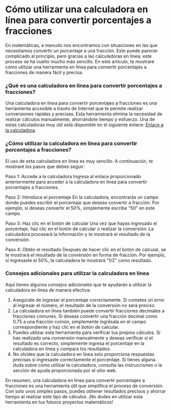Cómo utilizar una calculadora en línea para convertir porcentajes a fracciones
==============================================================================

En matemáticas, a menudo nos encontramos con situaciones en las que necesitamos convertir un porcentaje a una fracción. Esto puede parecer complicado al principio, pero gracias a las calculadoras en línea, este proceso se ha vuelto mucho más sencillo. En este artículo, te mostraré cómo utilizar una herramienta en línea para convertir porcentajes a fracciones de manera fácil y precisa.

### ¿Qué es una calculadora en línea para convertir porcentajes a fracciones?

Una calculadora en línea para convertir porcentajes a fracciones es una herramienta accesible a través de Internet que te permite realizar conversiones rápidas y precisas. Esta herramienta elimina la necesidad de realizar cálculos manualmente, ahorrándote tiempo y esfuerzo. Una de estas calculadoras muy útil está disponible en el siguiente enlace: [Enlace a la calculadora](https://www.onlinecalculatorsfree.com/es/convert/percent-to-fraction.html).

### ¿Cómo utilizar la calculadora en línea para convertir porcentajes a fracciones?

El uso de esta calculadora en línea es muy sencillo. A continuación, te mostraré los pasos que debes seguir:

Paso 1: Accede a la calculadora Ingresa al enlace proporcionado anteriormente para acceder a la calculadora en línea para convertir porcentajes a fracciones.

Paso 2: Introduce el porcentaje En la calculadora, encontrarás un campo donde puedes escribir el porcentaje que deseas convertir a fracción. Por ejemplo, si deseas convertir el 50%, simplemente escribe "50" en este campo.

Paso 3: Haz clic en el botón de calcular Una vez que hayas ingresado el porcentaje, haz clic en el botón de calcular o realizar la conversión. La calculadora procesará la información y te mostrará el resultado de la conversión.

Paso 4: Obtén el resultado Después de hacer clic en el botón de calcular, se te mostrará el resultado de la conversión en forma de fracción. Por ejemplo, si ingresaste el 50%, la calculadora te mostrará "1/2" como resultado.

### Consejos adicionales para utilizar la calculadora en línea

Aquí tienes algunos consejos adicionales que te ayudarán a utilizar la calculadora en línea de manera efectiva:

1. Asegúrate de ingresar el porcentaje correctamente. Si cometes un error al ingresar el número, el resultado de la conversión no será preciso.
2. La calculadora en línea también puede convertir fracciones decimales a fracciones comunes. Si deseas convertir una fracción decimal como 0.75 a una fracción común, simplemente ingrésala en el campo correspondiente y haz clic en el botón de calcular.
3. Puedes utilizar esta herramienta para verificar tus propios cálculos. Si has realizado una conversión manualmente y deseas verificar si el resultado es correcto, simplemente ingresa el porcentaje en la calculadora en línea y compara los resultados.
4. No olvides que la calculadora en línea solo proporciona respuestas precisas si ingresaste correctamente el porcentaje. Si tienes alguna duda sobre cómo utilizar la calculadora, consulta las instrucciones o la sección de ayuda proporcionada por el sitio web.

En resumen, una calculadora en línea para convertir porcentajes a fracciones es una herramienta útil que simplifica el proceso de conversión. Con solo unos simples pasos, puedes obtener resultados precisos y ahorrar tiempo al realizar este tipo de cálculos. ¡No dudes en utilizar esta herramienta en tus futuros proyectos matemáticos!